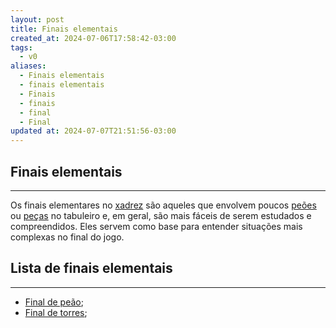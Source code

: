 ```yaml
---
layout: post
title: Finais elementais
created_at: 2024-07-06T17:58:42-03:00
tags:
  - v0
aliases:
  - Finais elementais
  - finais elementais
  - Finais
  - finais
  - final
  - Final
updated at: 2024-07-07T21:51:56-03:00
---
```

## Finais elementais
---
Os finais elementares no [xadrez](api/2024/07/2024-07-06-Xadrez.md) são aqueles que envolvem poucos [peões](_insight/2024/07/2024-07-06-Peão_xadrez.md) ou [peças](_insight/2024/07/2024-07-06-Pecas_de_xadrez.md) no tabuleiro e, em geral, são mais fáceis de serem estudados e compreendidos. Eles servem como base para entender situações mais complexas no final do jogo.

## Lista de finais elementais
---
- [Final de peão](Final%20de%20peão.md);
- [Final de torres](_insight/Final%20de%20torres.md);